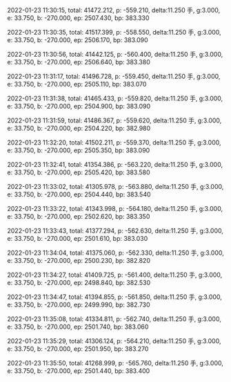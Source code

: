 2022-01-23 11:30:15, total: 41472.212, p: -559.210, delta:11.250 手, g:3.000, e: 33.750, b: -270.000, ep: 2507.430, bp: 383.330

2022-01-23 11:30:35, total: 41517.399, p: -558.550, delta:11.250 手, g:3.000, e: 33.750, b: -270.000, ep: 2506.170, bp: 383.090

2022-01-23 11:30:56, total: 41442.125, p: -560.400, delta:11.250 手, g:3.000, e: 33.750, b: -270.000, ep: 2506.640, bp: 383.380

2022-01-23 11:31:17, total: 41496.728, p: -559.450, delta:11.250 手, g:3.000, e: 33.750, b: -270.000, ep: 2505.110, bp: 383.070

2022-01-23 11:31:38, total: 41465.433, p: -559.820, delta:11.250 手, g:3.000, e: 33.750, b: -270.000, ep: 2504.900, bp: 383.090

2022-01-23 11:31:59, total: 41486.367, p: -559.620, delta:11.250 手, g:3.000, e: 33.750, b: -270.000, ep: 2504.220, bp: 382.980

2022-01-23 11:32:20, total: 41502.211, p: -559.370, delta:11.250 手, g:3.000, e: 33.750, b: -270.000, ep: 2505.350, bp: 383.090

2022-01-23 11:32:41, total: 41354.386, p: -563.220, delta:11.250 手, g:3.000, e: 33.750, b: -270.000, ep: 2505.420, bp: 383.580

2022-01-23 11:33:02, total: 41305.978, p: -563.880, delta:11.250 手, g:3.000, e: 33.750, b: -270.000, ep: 2504.440, bp: 383.540

2022-01-23 11:33:22, total: 41343.998, p: -564.180, delta:11.250 手, g:3.000, e: 33.750, b: -270.000, ep: 2502.620, bp: 383.350

2022-01-23 11:33:43, total: 41377.294, p: -562.630, delta:11.250 手, g:3.000, e: 33.750, b: -270.000, ep: 2501.610, bp: 383.030

2022-01-23 11:34:04, total: 41375.060, p: -562.330, delta:11.250 手, g:3.000, e: 33.750, b: -270.000, ep: 2500.230, bp: 382.820

2022-01-23 11:34:27, total: 41409.725, p: -561.400, delta:11.250 手, g:3.000, e: 33.750, b: -270.000, ep: 2498.840, bp: 382.530

2022-01-23 11:34:47, total: 41394.855, p: -561.850, delta:11.250 手, g:3.000, e: 33.750, b: -270.000, ep: 2499.990, bp: 382.730

2022-01-23 11:35:08, total: 41334.811, p: -562.740, delta:11.250 手, g:3.000, e: 33.750, b: -270.000, ep: 2501.740, bp: 383.060

2022-01-23 11:35:29, total: 41306.124, p: -564.210, delta:11.250 手, g:3.000, e: 33.750, b: -270.000, ep: 2501.950, bp: 383.270

2022-01-23 11:35:50, total: 41268.999, p: -565.760, delta:11.250 手, g:3.000, e: 33.750, b: -270.000, ep: 2501.440, bp: 383.400
